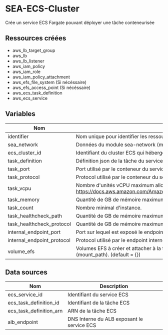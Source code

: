 # SEA-ECS-Cluster

Crée un service ECS Fargate pouvant déployer une tâche conteneurisée

## Ressources créées

* aws_lb_target_group
* aws_lb
* aws_lb_listener
* aws_iam_policy
* aws_iam_role
* aws_iam_policy_attachment
* aws_efs_file_system (Si nécéssaire)
* aws_efs_access_point (Si nécéssaire)
* aws_ecs_task_definition
* aws_ecs_service

## Variables

| Nom | Description |
| --- | ----------- |
| identifier | Nom unique pour identifier les ressources AWS |
| sea_network | Données du module sea-network (module.sea_network.all) |
| ecs_cluster_id | Identifiant du cluster ECS qui héberge le service |
| task_definition | Définition json de la tâche du service |
| task_port | Port utilisé par le conteneur du service |
| task_protocol | Protocol utilisé par le conteneur du service |
| task_vcpu | Nombre d'unités vCPU maximum alloué à une instance de tâche. https://docs.aws.amazon.com/AmazonECS/latest/userguide/task_definition_parameters.html#task_size" |
| task_memory | Quantité de GB de mémoire maximum alloué à une instance de tâche. |
| task_count | Nombre minimal d'instance. |
| task_healthcheck_path | Quantité de GB de mémoire maximum alloué à une instance de tâche. |
| task_healthcheck_protocol | Quantité de GB de mémoire maximum alloué à une instance de tâche. |
| internal_endpoint_port | Port sur lequel est exposé le endpoint interne du service. (default = 443) |
| internal_endpoint_protocol | Protocol utilisé par le endpoint interne du service. (default = "HTTPS") |
| volume_efs | Volumes EFS à créer et attacher à la tâche sous forme de map contenant un nom (name) et un chemin (mount_path). (default = {}) |


## Data sources 

| Nom | Description |
| --- | ----------- |
| ecs_service_id | Identifiant du service ECS |
| ecs_task_definition_id | Identifiant de la tâche ECS |
| ecs_task_definition_arn | ARN de la tâche ECS |
| alb_endpoint | DNS Interne du ALB exposant le service ECS |
